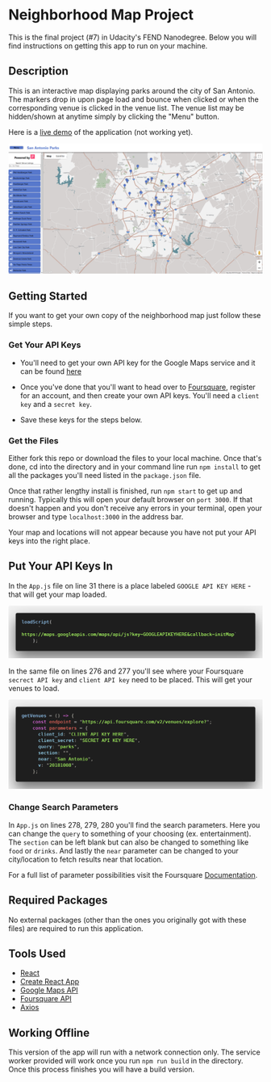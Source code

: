 # Neighborhood Map Project
This is the final project (#7) in Udacity's FEND Nanodegree.  Below you will find instructions on getting this app to run on your machine.

## Description
This is an interactive map displaying parks around the city of San Antonio.  The markers drop in upon page load and bounce when clicked or when the corresponding venue is clicked in the venue list.  The venue list may be hidden/shown at anytime simply by clicking the "Menu" button.

Here is a [live demo](#) of the application (not working yet).

![the neighborhood map of San Antonio parks](./src/images/demoDesktop.png)

## Getting Started
If you want to get your own copy of the neighborhood map just follow these simple steps.

### Get Your API Keys
* You'll need to get your own API key for the Google Maps service and it can be found [here](https://developers.google.com/maps/documentation/javascript/get-api-key)

* Once you've done that you'll want to head over to [Foursquare](https://developer.foursquare.com/), register for an account, and then create your own API keys.  You'll need a `client key` and a `secret key`.

* Save these keys for the steps below.

### Get the Files
Either fork this repo or download the files to your local machine.  Once that's done, cd into the directory and in your command line run `npm install` to get all the packages you'll need listed in the `package.json` file.

Once that rather lengthy install is finished, run `npm start` to get up and running.  Typically this will open your default browser on `port 3000`.  If that doesn't happen and you don't receive any errors in your terminal, open your browser and type `localhost:3000` in the address bar.

Your map and locations will not appear because you have not put your API keys into the right place.

## Put Your API Keys In
In the `App.js` file on line 31 there is a place labeled `GOOGLE API KEY HERE` - that will get your map loaded.  

![code example of adding Google API Key](./src/images/googleAPIExample.png)

In the same file on lines 276 and 277 you'll see where your Foursquare `secrect API key` and `client API key` need to be placed.  This will get your venues to load.

![code example of adding Foursquare API Key](./src/images/foursquareAPIExample.png)


### Change Search Parameters
In `App.js` on lines 278, 279, 280 you'll find the search parameters.  Here you can change the `query` to something of your choosing (ex. entertainment).  The `section` can be left blank but can also be changed to something like `food` or `drinks`.  And lastly the `near` parameter can be changed to your city/location to fetch results near that location.

For a full list of parameter possibilities visit the Foursquare [Documentation](https://developer.foursquare.com/docs).

## Required Packages 
No external packages (other than the ones you originally got with these files) are required to run this application.

## Tools Used
* [React](https://reactjs.org/)
* [Create React App](https://github.com/facebook/create-react-app)
* [Google Maps API](https://developers.google.com/maps/documentation/javascript/get-api-key)
* [Foursquare API](https://developer.foursquare.com/)
* [Axios](https://github.com/axios/axios)

## Working Offline
This version of the app will run with a network connection only.  The service worker provided will work once you run `npm run build` in the directory.  Once this process finishes you will have a build version.
